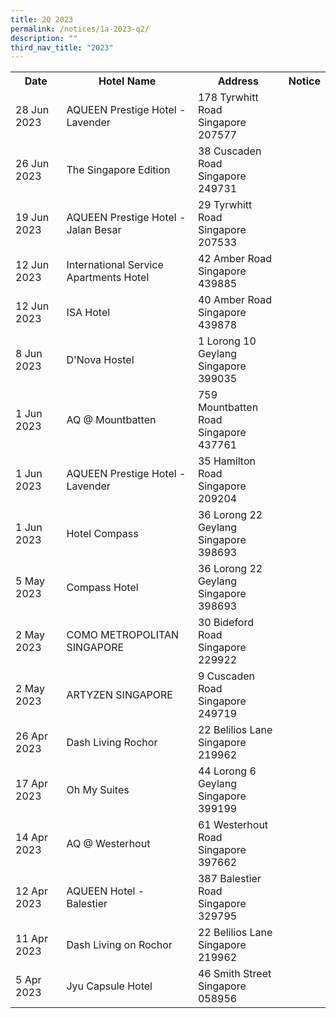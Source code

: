 ```yaml
---
title: 2Q 2023
permalink: /notices/1a-2023-q2/
description: ""
third_nav_title: "2023"
---
```


<table>
	<tbody><tr>
		<th>Date</th>
		<th>Hotel Name</th>
		<th>Address</th>
		<th>Notice</th>
	</tr>
<tr>
		<td>28 Jun 2023</td>
		<td>AQUEEN Prestige Hotel - Lavender</td>
		<td>178 Tyrwhitt Road<br>Singapore 207577</td>
		<td><a href="/files/aqueen prestige hotel - lavender_178 tyrwhitt road.pdf"></a></td>
	</tr>
		<tr>
		<td>26 Jun 2023</td>
		<td>The Singapore Edition</td>
		<td>38 Cuscaden Road<br>Singapore 249731</td>
		<td><a href="/files/the singapore edition.pdf"></a></td>
	</tr>
		<tr>
		<td>19 Jun 2023</td>
		<td>AQUEEN Prestige Hotel - Jalan Besar</td>
		<td>29 Tyrwhitt Road<br>Singapore 207533</td>
		<td><a href="/files/aqueen prestige hotel - jalan besar.pdf"></a></td>
	</tr>
			<tr>
		<td>12 Jun 2023</td>
		<td>International Service Apartments Hotel</td>
		<td>42 Amber Road<br>Singapore 439885</td>
		<td><a href="/files/international service apartments hotel.pdf"></a></td>
	</tr>
	<tr>
		<td>12 Jun 2023</td>
		<td>ISA Hotel</td>
		<td>40 Amber Road<br>Singapore 439878</td>
		<td><a href="/files/isa hotel.pdf"></a></td>
	</tr>
				<tr>
		<td>8 Jun 2023</td>
		<td>D'Nova Hostel</td>
		<td>1	Lorong 10 Geylang<br>Singapore 399035</td>
		<td><a href="/files/d'nova hostel.pdf"></a></td>
	</tr>
		<tr>
		<td>1 Jun 2023</td>
		<td>AQ @ Mountbatten</td>
		<td>759 Mountbatten Road<br>Singapore 437761</td>
		<td><a href="/files/aq mountbatten.pdf"></a></td>
	</tr>
		<tr>
		<td>1 Jun 2023</td>
		<td>AQUEEN Prestige Hotel - Lavender</td>
		<td>35 Hamilton Road<br>Singapore 209204</td>
		<td><a href="/files/aqueen prestige lavender.pdf"></a></td>
	</tr>
		<tr>
		<td>1 Jun 2023</td>
		<td>Hotel Compass</td>
		<td>36 Lorong 22 Geylang <br>Singapore 398693</td>
		<td><a href="/files/hotel compass_2023.pdf"></a></td>
	</tr>
 <tr>
		<td>5 May 2023</td>
		<td>Compass Hotel</td>
		<td>36 Lorong 22 Geylang <br>Singapore 398693</td>
		<td><a href="/files/compass hotel.pdf"></a></td>
	</tr>
			 <tr>
		<td>2 May 2023</td>
		<td>COMO METROPOLITAN SINGAPORE</td>
		<td>30 Bideford Road<br>Singapore 229922</td>
		<td><a href="/files/como metropolitan singapore.pdf"></a></td>
	</tr>
		 <tr>
		<td>2 May 2023</td>
		<td>ARTYZEN SINGAPORE</td>
		<td>9 Cuscaden Road<br>Singapore 249719</td>
		<td><a href="/files/artyzen singapore.pdf"></a></td>
	</tr>
 <tr>
		<td>26 Apr 2023</td>
		<td>Dash Living Rochor</td>
		<td>22 Belilios Lane <br>Singapore 219962</td>
		<td><a href="/files/dash living rochor.pdf"></a></td>
	</tr>
	<tr>
		<td>17 Apr 2023</td>
		<td>Oh My Suites</td>
		<td>44 Lorong 6 Geylang <br>Singapore 399199</td>
		<td><a href="/files/oh my suites_2023.pdf"></a></td>
	</tr>
								<tr>
		<td>14 Apr 2023</td>
		<td>AQ @ Westerhout</td>
		<td>61 Westerhout Road <br>Singapore 397662</td>
		<td><a href="/files/aq@westerhout.pdf"></a></td>
	</tr>
						<tr>
		<td>12 Apr 2023</td>
		<td>AQUEEN Hotel - Balestier</td>
		<td>387 Balestier Road<br>Singapore 329795</td>
		<td><a href="/files/aqueen hotel - balestier.pdf"></a></td>
	</tr>
				<tr>
		<td>11 Apr 2023</td>
		<td>Dash Living on Rochor</td>
		<td>22 Belilios Lane<br>Singapore 219962</td>
		<td><a href="/files/dash living on rochor.pdf"></a></td>
	</tr>
		<tr>
		<td>5 Apr 2023</td>
		<td>Jyu Capsule Hotel</td>
		<td>46 Smith Street<br>Singapore 058956</td>
		<td><a href="/files/jyu capsule hotel.pdf"></a></td>
	</tr>
	</tbody></table>
